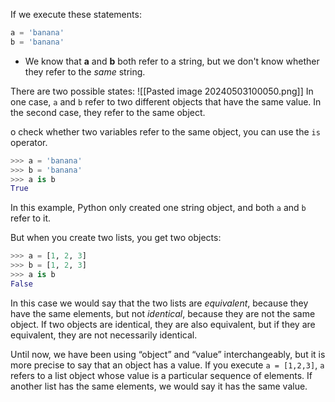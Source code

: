 If we execute these statements:
```python
a = 'banana'
b = 'banana'
```
- We know that **a** and **b** both refer to a string, but we don't know whether they refer to the *same* string.

There are two possible states:
![[Pasted image 20240503100050.png]]
In one case, `a` and `b` refer to two different objects that have the same value. In the second case, they refer to the same object.

o check whether two variables refer to the same object, you can use the `is` operator.

```python
>>> a = 'banana'
>>> b = 'banana'
>>> a is b
True
```

In this example, Python only created one string object, and both `a` and `b` refer to it.

But when you create two lists, you get two objects:

```python
>>> a = [1, 2, 3]
>>> b = [1, 2, 3]
>>> a is b
False
```

In this case we would say that the two lists are _equivalent_, because they have the same elements, but not _identical_, because they are not the same object. If two objects are identical, they are also equivalent, but if they are equivalent, they are not necessarily identical.

Until now, we have been using “object” and “value” interchangeably, but it is more precise to say that an object has a value. If you execute `a = [1,2,3]`, `a` refers to a list object whose value is a particular sequence of elements. If another list has the same elements, we would say it has the same value.